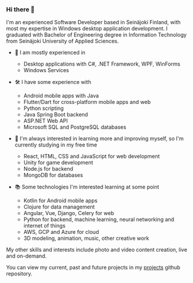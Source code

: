 ### Hi there 👋

I'm an experienced Software Developer based in Seinäjoki Finland, with most my expertise in Windows desktop application development. 
I graduated with Bachelor of Engineering degree in Information Technology from Seinäjoki University of Applied Sciences. 

- 💼 I am mostly experienced in
  - Desktop applications with C#, .NET Framework, WPF, WinForms
  - Windows Services

- 🛠️ I have some experience with
  - Android mobile apps with Java
  - Flutter/Dart for cross-platform mobile apps and web
  - Python scripting
  - Java Spring Boot backend
  - ASP.NET Web API
  - Microsoft SQL and PostgreSQL databases

- 🌱 I'm always interested in learning more and improving myself, so I'm currently studying in my free time
  - React, HTML, CSS and JavaScript for web development
  - Unity for game development
  - Node.js for backend
  - MongoDB for databases

- 📚 Some technologies I'm interested learning at some point
  - Kotlin for Android mobile apps
  - Clojure for data management
  - Angular, Vue, Django, Celery for web
  - Python for backend, machine learning, neural networking and internet of things
  - AWS, GCP and Azure for cloud
  - 3D modeling, animation, music, other creative work

My other skills and interests include photo and video content creation, live and on-demand.

You can view my current, past and future projects in my [projects](https://github.com/Koodattu/projects) github repository.
